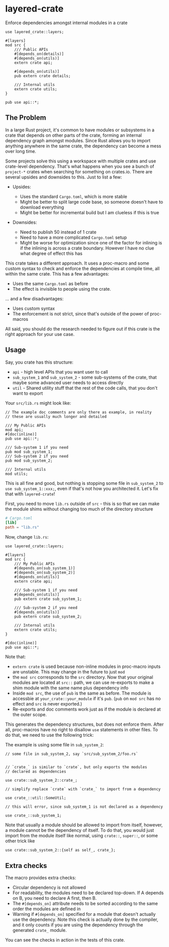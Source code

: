 # layered-crate

Enforce dependencies amongst internal modules in a crate

```rust,ignore
use layered_crate::layers;

#[layers]
mod src {
    /// Public APIs
    #[depends_on(details)]
    #[depends_on(utils)]
    extern crate api;

    #[depends_on(utils)]
    pub extern crate details;

    /// Internal utils
    extern crate utils;
}

pub use api::*;
```

## The Problem
In a large Rust project, it's common to have modules or subsystems in a crate
that depends on other parts of the crate, forming an internal dependency
graph amongst modules. Since Rust allows you to import anything anywhere in the same
crate, the dependency can become a mess over long time.

Some projects solve this using a workspace with multiple crates and use crate-level
dependency. That's what happens when you see a bunch of `project-*` crates when searching
for something on crates.io. There are several upsides and downsides to this. Just to list a few:

- Upsides:
  - Uses the standard `Cargo.toml`, which is more stable
  - Might be better to split large code base, so someone doesn't have to download everything
  - Might be better for incremental build but I am clueless if this is true

- Downsides:
  - Need to publish 50 instead of 1 crate
  - Need to have a more complicated `Cargo.toml` setup
  - Might be worse for optimization since one of the factor for inlining is if
    the inlining is across a crate boundary. However I have no clue what degree of effect this has

This crate takes a different approach. It uses a proc-macro and some custom
syntax to check and enforce the dependencies at compile time, all within the same crate.
This has a few advantages:
- Uses the same `Cargo.toml` as before
- The effect is invisible to people using the crate.

... and a few disadvantages:
- Uses custom syntax
- The enforcement is not strict, since that's outside of the power of proc-macros

All said, you should do the research needed to figure out if this crate is the right approach for
your use case.

## Usage

Say, you crate has this structure:
- `api` - high level APIs that you want user to call
- `sub_system_1` and `sub_system_2` - some sub-systems of the crate, that maybe some advanced user needs to access directly
- `util` - Shared utility stuff that the rest of the code calls, that you don't want to export

Your `src/lib.rs` might look like:
```rust,ignore
// The example doc comments are only there as example, in reality
// these are usually much longer and detailed

/// My Public APIs
mod api;
#[doc(inline)]
pub use api::*;

/// Sub-system 1 if you need
pub mod sub_system_1;
/// Sub-system 2 if you need
pub mod sub_system_2;

/// Internal utils
mod utils;
```

This is all fine and good, but nothing is stopping some file in `sub_system_2`
to `use sub_system_1::xxx;`, even if that's not how you architected it.
Let's fix that with `layered-crate`!

First, you need to move `lib.rs` outside of `src` - this is so that we can
make the module shims without changing too much of the directory structure
```toml
# Cargo.toml
[lib]
path = "lib.rs"
```

Now, change `lib.rs`:
```rust,ignore
use layered_crate::layers;

#[layers]
mod src {
    /// My Public APIs
    #[depends_on(sub_system_1)]
    #[depends_on(sub_system_2)]
    #[depends_on(utils)]
    extern crate api;

    /// Sub-system 1 if you need
    #[depends_on(utils)]
    pub extern crate sub_system_1;

    /// Sub-system 2 if you need
    #[depends_on(utils)]
    pub extern crate sub_system_2;

    /// Internal utils
    extern crate utils;
}

#[doc(inline)]
pub use api::*;
```

Note that:
- `extern crate` is used because non-inline modules in proc-macro inputs are unstable. This may change in the future to just `mod`
- the `mod src` corresponds to the `src` directory. Now that your original modules
  are located at `src::` path, we can use re-exports to make a shim module with the
  same name plus dependency info
- Inside `mod src`, the use of `pub` is the same as before. The module is accessbie
  at `your_crate::your_module` if it's `pub`. (`pub` on `mod src` has no effect and `src` is never exported.)
- Re-exports and doc comments work just as if the module is declared at the outer scope.

This generates the dependency structures, but does not enforce them. After all,
proc-macros have no right to disallow `use` statements in other files.
To do that, we need to use the following trick:

The example is using some file in `sub_system_2`:

```rust,ignore
// some file in sub_system_2, say `src/sub_system_2/foo.rs`


// `crate_` is similar to `crate`, but only exports the modules
// declared as dependencies

use crate::sub_system_2::crate_;

// simplify replace `crate` with `crate_` to import from a dependency

use crate_::util::SomeUtil;

// this will error, since sub_system_1 is not declared as a dependency

use crate_::sub_system_1;
```

Note that usually a module should be allowed to import from itself,
however, a module cannot be the dependency of itself. To do that,
you would just import from the module itself like normal, using
`crate::`, `super::`, or some other trick like

```rust,ignore
use crate::sub_system_2::{self as self_, crate_};
```

## Extra checks

The macro provides extra checks:
- Circular dependency is not allowed
- For readability, the modules need to be declared top-down. If A depends on B,
  you need to declare A first, then B.
- The `#[depends_on]` attribute needs to be sorted according to the
  same order the modules are defined in
- Warning if `#[depends_on]` specified for a module that doesn't actually use the dependency.
  Note this check is actually done by the compiler, and it only counts if you are using
  the dependency through the generated `crate_` module.

You can see the checks in action in the tests of this crate.
